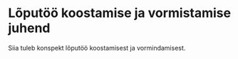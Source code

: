 # Lõputöö koostamise ja vormistamise juhend

Siia tuleb konspekt lõputöö koostamisest ja vormindamisest.